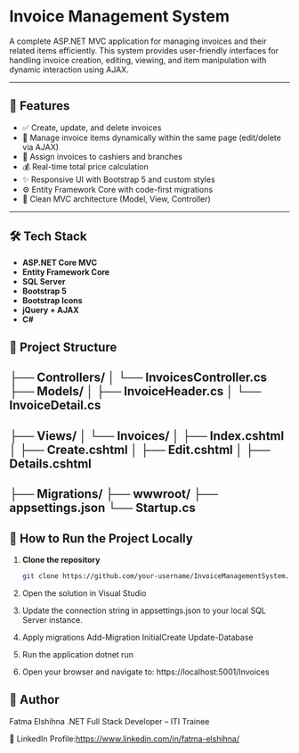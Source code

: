 # Invoice Management System

A complete ASP.NET MVC application for managing invoices and their related items efficiently. This system provides user-friendly interfaces for handling invoice creation, editing, viewing, and item manipulation with dynamic interaction using AJAX.

---

## 🚀 Features

- ✅ Create, update, and delete invoices
- 🧾 Manage invoice items dynamically within the same page (edit/delete via AJAX)
- 📅 Assign invoices to cashiers and branches
- 💰 Real-time total price calculation
- ✨ Responsive UI with Bootstrap 5 and custom styles
- ⚙️ Entity Framework Core with code-first migrations
- 🧩 Clean MVC architecture (Model, View, Controller)

---

## 🛠️ Tech Stack

- **ASP.NET Core MVC**
- **Entity Framework Core**
- **SQL Server**
- **Bootstrap 5**
- **Bootstrap Icons**
- **jQuery + AJAX**
- **C#**


## 🧱 Project Structure

├── Controllers/
│ └── InvoicesController.cs
├── Models/
│ ├── InvoiceHeader.cs
│ └── InvoiceDetail.cs
---

├── Views/
│ └── Invoices/
│ ├── Index.cshtml
│ ├── Create.cshtml
│ ├── Edit.cshtml
│ ├── Details.cshtml
---

├── Migrations/
├── wwwroot/
├── appsettings.json
└── Startup.cs
---

## 🧪 How to Run the Project Locally

1. **Clone the repository**  
   ```bash
   git clone https://github.com/your-username/InvoiceManagementSystem.git

2. Open the solution in Visual Studio

3. Update the connection string in appsettings.json to your local SQL Server instance.

4. Apply migrations
Add-Migration InitialCreate
Update-Database

5. Run the application
dotnet run

6. Open your browser and navigate to:
   https://localhost:5001/Invoices
   
## 🤝 Author
Fatma Elshihna
.NET Full Stack Developer – ITI Trainee

🔗 LinkedIn Profile:https://www.linkedin.com/in/fatma-elshihna/













